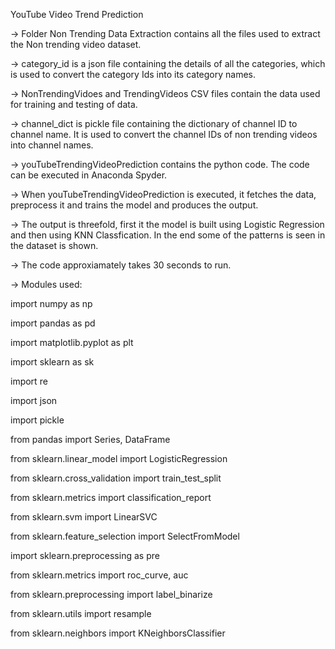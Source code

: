 YouTube Video Trend Prediction 

-> Folder Non Trending Data Extraction contains all the files used to extract the Non trending video dataset.

-> category_id is a json file containing the details of all the categories, which is used to convert the category Ids into its category names.

-> NonTrendingVidoes and TrendingVideos CSV files contain the data used for training and testing of data.

-> channel_dict is pickle file containing the dictionary of channel ID to channel name. It is used to convert the channel IDs of non trending videos into channel names.

-> youTubeTrendingVideoPrediction contains the python code. The code can be executed in Anaconda Spyder.

-> When youTubeTrendingVideoPrediction is executed, it fetches the data, preprocess it and trains the model and produces the output.

-> The output is threefold, first it the model is built using Logistic Regression and then using KNN Classfication. 
	In the end some of the patterns is seen in the dataset is shown.
	
-> The code approxiamately takes 30 seconds to run.




-> Modules used:


import numpy as np

import pandas as pd

import matplotlib.pyplot as plt

import sklearn as sk

import re

import json

import pickle



from pandas import Series, DataFrame

from sklearn.linear_model import LogisticRegression

from sklearn.cross_validation import train_test_split

from sklearn.metrics import classification_report

from sklearn.svm import LinearSVC

from sklearn.feature_selection import SelectFromModel

import sklearn.preprocessing as pre

from sklearn.metrics import roc_curve, auc

from sklearn.preprocessing import label_binarize

from sklearn.utils import resample

from sklearn.neighbors import KNeighborsClassifier
